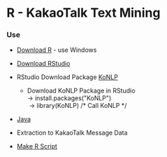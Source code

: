 # R - KakaoTalk Text Mining


### Use
* [Download R](https://cran.r-project.org/bin/windows/base/) - use Windows
* [Download RStudio](https://www.rstudio.com/)
* RStudio Download Package [KoNLP](https://github.com/haven-jeon/KoNLP)
  * Download KoNLP Package in RStudio <br>
  -> install.packages("KoNLP") <br>
  -> library(KoNLP) /* Call KoNLP */

* [Java](https://www.java.com/ko/)
* Extraction to KakaoTalk Message Data
* [Make R Script](https://github.com/Sangmoo/R_DataMining_KakaoTalk/blob/master/R/wordcount_kakao_20170103.R)
